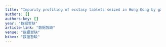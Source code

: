 ```yaml
---
title: "Impurity profiling of ecstasy tablets seized in Hong Kong by gas chromatography–mass spectrometry"
authors: []
authors-key: []
year: "数据暂缺"
article-link: "数据暂缺"
venue: "数据暂缺"
bibex: "数据暂缺"
---
```

